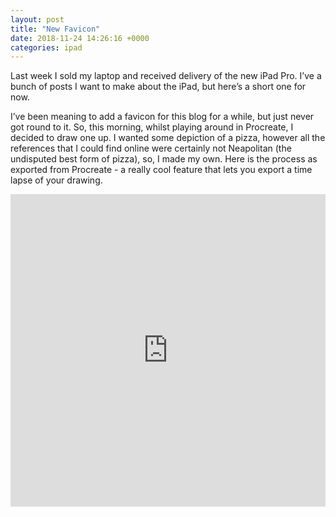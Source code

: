 ```yaml
---
layout: post
title: "New Favicon"
date: 2018-11-24 14:26:16 +0000
categories: ipad
---
```



Last week I sold my laptop and received delivery of the new iPad Pro. I’ve a bunch of posts I want to make about the iPad, but here’s a short one for now.

I’ve been meaning to add a favicon for this blog for a while, but just never got round to it. So, this morning, whilst playing around in Procreate, I decided to draw one up. I wanted some depiction of a pizza, however all the references that I could find online were certainly not Neapolitan (the undisputed best form of pizza), so, I made my own. Here is the process as exported from Procreate - a really cool feature that lets you export a time lapse of your drawing.
<iframe src="https://giphy.com/embed/1isLhCORxQfyX9kXi6" width="100%" height="500" frameBorder="0" class="giphy-embed" allowFullScreen style="pointer-events: none;"></iframe>